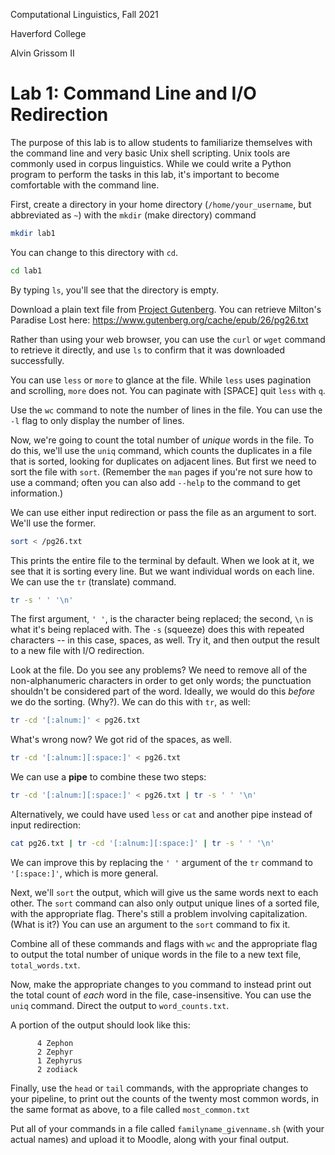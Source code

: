 Computational Linguistics, Fall 2021

Haverford College

Alvin Grissom II

# Lab 1: Command Line and I/O Redirection

The purpose of this lab is to allow students to familiarize themselves with the command line and very basic Unix shell scripting.  Unix tools are commonly used in corpus linguistics. While we could write a Python program to perform the tasks in this lab, it's important to become comfortable with the command line.

First, create a directory in your home directory (`/home/your_username`, but abbreviated as `~`) with the `mkdir` (make directory) command

```bash
mkdir lab1
```

You can change to this directory with `cd`.

```bash
cd lab1
```

By typing `ls`, you'll see that the directory is empty.

Download a plain text file from [Project Gutenberg](https://www.gutenberg.org).  You can retrieve Milton's Paradise Lost here: https://www.gutenberg.org/cache/epub/26/pg26.txt

Rather than using your web browser, you can use the `curl` or `wget` command to retrieve it directly, and use `ls` to confirm that it was downloaded successfully.

You can use `less` or `more` to glance at the file.  While `less` uses pagination and scrolling, `more` does not.  You can paginate with [SPACE] quit `less` with `q`.

Use the `wc` command to note the number of lines in the file.  You can use the `-l` flag to only display the number of lines.  

Now, we're going to count the total number of *unique* words in the file.  To do this, we'll use the `uniq` command, which counts the duplicates in a file that is sorted, looking for duplicates on adjacent lines.  But first we need to sort the file with `sort`.  (Remember the `man` pages if you're not sure how to use a command; often you can also add `--help` to the command to get information.)

We can use either input redirection or pass the file as an argument to sort.  We'll use the former.

```bash
sort < /pg26.txt
```

This prints the entire file to the terminal by default.  When we look at it, we see that it is sorting every line. But we want individual words on each line.  We can use the `tr` (translate) command.

```bash
tr -s ' ' '\n'
```

The first argument, `' '`, is the character being replaced; the second, `\n` is what it's being replaced with.  The `-s` (squeeze) does this with repeated characters -- in this case, spaces, as well.  Try it, and then output the result to a new file with I/O redirection.

Look at the file.  Do you see any problems?  We need to remove all of the non-alphanumeric characters in order to get only words; the punctuation shouldn't be considered part of the word.  Ideally, we would do this *before* we do the sorting. (Why?). We can do this with `tr`, as well:

```bash
tr -cd '[:alnum:]' < pg26.txt 
```

What's wrong now? We got rid of the spaces, as well.

```bash
tr -cd '[:alnum:][:space:]' < pg26.txt
```

We can use a **pipe** to combine these two steps:

```bash
tr -cd '[:alnum:][:space:]' < pg26.txt | tr -s ' ' '\n'
```

Alternatively, we could have used `less` or `cat` and another pipe instead of input redirection:

```bash
cat pg26.txt | tr -cd '[:alnum:][:space:]' | tr -s ' ' '\n'
```

We can improve this by replacing the `' '` argument  of the `tr` command to `'[:space:]'`, which is more general.

Next, we'll `sort` the output, which will give us the same words next to each other.  The `sort` command can also only output unique lines of a sorted file, with the appropriate flag.  There's still a problem involving capitalization.  (What is it?)   You can use an argument to the `sort` command to fix it.  

Combine all of these commands and flags with `wc` and the appropriate flag to output the total number of unique words in the file to a new text file, `total_words.txt`. 

Now, make the appropriate changes to you command to instead print out the total count of *each* word in the file, case-insensitive.  You can use the `uniq` command.  Direct the output to `word_counts.txt`.

A portion of the output should look like this:

```
      4 Zephon
      2 Zephyr
      1 Zephyrus
      2 zodiack
```

Finally, use the `head` or `tail` commands, with the appropriate changes to your pipeline, to print out the counts of the twenty most common words, in the same format as above, to a file called `most_common.txt` 

Put all of your commands in a file called `familyname_givenname.sh` (with your actual names) and upload it to Moodle, along with your final output.



